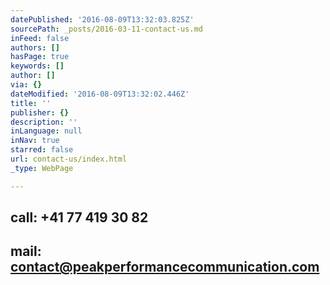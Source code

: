 ```yaml
---
datePublished: '2016-08-09T13:32:03.825Z'
sourcePath: _posts/2016-03-11-contact-us.md
inFeed: false
authors: []
hasPage: true
keywords: []
author: []
via: {}
dateModified: '2016-08-09T13:32:02.446Z'
title: ''
publisher: {}
description: ''
inLanguage: null
inNav: true
starred: false
url: contact-us/index.html
_type: WebPage

---
```

## 

## call: +41 77 419 30 82 

## mail: contact@peakperformancecommunication.com